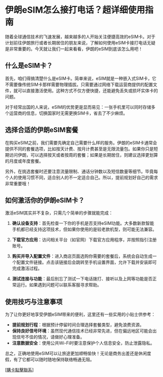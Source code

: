 # 伊朗eSIM怎么接打电话？超详细使用指南

随着全球通信技术的飞速发展，越来越多的人开始关注便捷高效的eSIM卡。对于计划前往伊朗旅行或者长期居住的朋友来说，了解如何使用eSIM卡接打电话无疑是非常重要的。今天就让我们一起来看看，伊朗的eSIM到底该怎么用吧！

## 什么是eSIM卡？

首先，咱们得搞清楚什么是eSIM卡。简单来说，eSIM就是一种嵌入式SIM卡，它不需要像传统SIM卡那样需要物理插拔。只需要通过网络下载运营商提供的配置文件，就可以直接激活使用。这种方式不仅方便快捷，还能避免丢失或损坏实体卡的问题。

对于经常出国的人来说，eSIM的优势更是显而易见：一张手机里可以同时存储多个运营商的信息，切换国家时无需更换SIM卡，省去了不少麻烦。

## 选择合适的伊朗eSIM套餐

在购买eSIM之前，我们需要先确定自己需要什么样的服务。伊朗的eSIM卡通常会提供不同的套餐选项，比如按天计费、按月计费甚至是无限流量包。如果你只是短期访问伊朗，可以选择按天或者按周的套餐；如果是长期居住，则建议选择更划算的月度或年度套餐。

另外，在挑选套餐时还要注意流量限制、通话分钟数以及短信数量等细节。毕竟每个人的使用习惯不同，适合别人的不一定适合自己。所以，提前规划好自己的需求非常重要哦！

## 如何激活你的伊朗eSIM卡？

激活eSIM其实并不复杂，只需几个简单的步骤就能完成：

1. **确认设备支持**：首先检查一下你的手机是否支持eSIM功能。大多数新款智能手机都已经支持这项技术，但如果你使用的是较老款机型，则可能无法兼容。

2. **下载官方应用**：访问相关平台（如官网）下载官方应用程序，并按照指引注册账号。

3. **购买并导入配置文件**：进入商店页面选购你需要的套餐后，系统会自动生成一个配置文件链接。点击该链接后会跳转至手机设置界面，允许下载并安装即可完成激活过程。

4. **测试连接与功能**：最后别忘了测试一下电话拨打、接听以及上网等功能是否正常运行。如果遇到问题可以联系客服寻求帮助。

## 使用技巧与注意事项

为了让你更好地享受伊朗eSIM带来的便利，这里还有一些实用的小贴士供参考：

- **提前规划行程**：根据预计停留时间合理选择套餐类型，避免浪费资源。
- **保持良好信号环境**：虽然现代通信技术已经非常先进，但在偏远地区可能会出现信号不佳的情况，请做好心理准备。
- **注意数据安全**：使用公共Wi-Fi时要注意保护个人信息安全，防止泄露隐私。

总之，正确地使用eSIM可以让旅途更加顺畅愉快！无论是商务出差还是休闲度假，有了它都可以随时随地保持联络畅通无阻。

[[購卡點擊聯系](https://t.me/s/esim1088)]